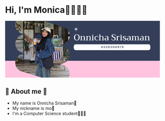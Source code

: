 # Hi, I'm Monica👋🏼🧕🏼
![momo.png](./img/pic.png)
## 🎀 About me 🎀
- My name is Onnicha Srisaman🫧
- My nickname is mo💐
- I'm a Computer Science student👩🏻‍💻